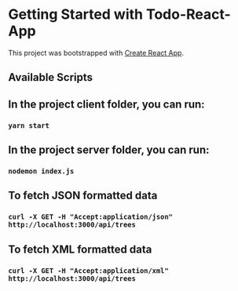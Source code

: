 # Getting Started with Todo-React-App

This project was bootstrapped with [Create React App](https://github.com/facebook/create-react-app).

## Available Scripts

## In the project client folder, you can run:

### `yarn start`

## In the project server folder, you can run:

### `nodemon index.js`

## To fetch JSON formatted data

### `curl -X GET -H "Accept:application/json" http://localhost:3000/api/trees`

## To fetch XML formatted data

### `curl -X GET -H "Accept:application/xml" http://localhost:3000/api/trees`

